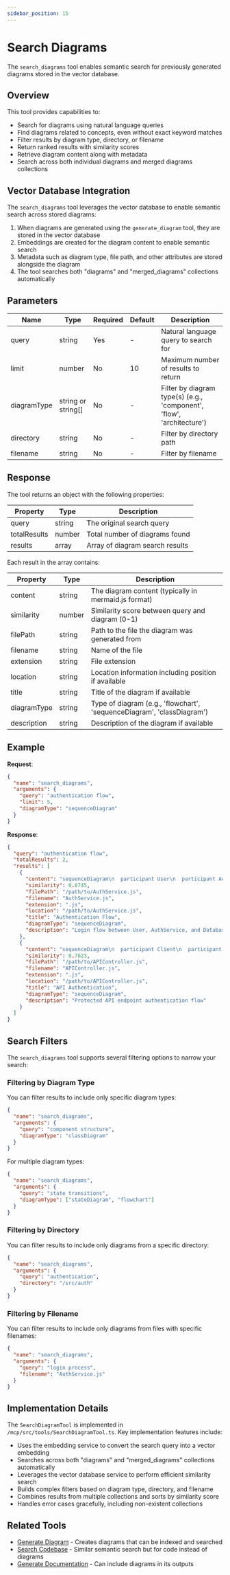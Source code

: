 ```yaml
---
sidebar_position: 15
---
```


# Search Diagrams

The `search_diagrams` tool enables semantic search for previously generated diagrams stored in the vector database.

## Overview

This tool provides capabilities to:
- Search for diagrams using natural language queries
- Find diagrams related to concepts, even without exact keyword matches
- Filter results by diagram type, directory, or filename
- Return ranked results with similarity scores
- Retrieve diagram content along with metadata
- Search across both individual diagrams and merged diagrams collections

## Vector Database Integration

The `search_diagrams` tool leverages the vector database to enable semantic search across stored diagrams:

1. When diagrams are generated using the `generate_diagram` tool, they are stored in the vector database
2. Embeddings are created for the diagram content to enable semantic search
3. Metadata such as diagram type, file path, and other attributes are stored alongside the diagram
4. The tool searches both "diagrams" and "merged_diagrams" collections automatically

## Parameters

| Name | Type | Required | Default | Description |
|------|------|----------|---------|-------------|
| query | string | Yes | - | Natural language query to search for |
| limit | number | No | 10 | Maximum number of results to return |
| diagramType | string or string[] | No | - | Filter by diagram type(s) (e.g., 'component', 'flow', 'architecture') |
| directory | string | No | - | Filter by directory path |
| filename | string | No | - | Filter by filename |

## Response

The tool returns an object with the following properties:

| Property | Type | Description |
|----------|------|-------------|
| query | string | The original search query |
| totalResults | number | Total number of diagrams found |
| results | array | Array of diagram search results |

Each result in the array contains:

| Property | Type | Description |
|----------|------|-------------|
| content | string | The diagram content (typically in mermaid.js format) |
| similarity | number | Similarity score between query and diagram (0-1) |
| filePath | string | Path to the file the diagram was generated from |
| filename | string | Name of the file |
| extension | string | File extension |
| location | string | Location information including position if available |
| title | string | Title of the diagram if available |
| diagramType | string | Type of diagram (e.g., 'flowchart', 'sequenceDiagram', 'classDiagram') |
| description | string | Description of the diagram if available |

## Example

**Request**:
```json
{
  "name": "search_diagrams",
  "arguments": {
    "query": "authentication flow",
    "limit": 5,
    "diagramType": "sequenceDiagram"
  }
}
```

**Response**:
```json
{
  "query": "authentication flow",
  "totalResults": 2,
  "results": [
    {
      "content": "sequenceDiagram\n  participant User\n  participant AuthService\n  participant DB\n  User->>+AuthService: Login Request\n  AuthService->>+DB: Verify Credentials\n  DB-->>-AuthService: User Data\n  AuthService-->>-User: JWT Token",
      "similarity": 0.8745,
      "filePath": "/path/to/AuthService.js",
      "filename": "AuthService.js",
      "extension": ".js",
      "location": "/path/to/AuthService.js",
      "title": "Authentication Flow",
      "diagramType": "sequenceDiagram",
      "description": "Login flow between User, AuthService, and Database"
    },
    {
      "content": "sequenceDiagram\n  participant Client\n  participant API\n  participant Auth\n  Client->>+API: Request /protected\n  API->>+Auth: Validate Token\n  Auth-->>-API: Token Valid\n  API-->>-Client: Protected Data",
      "similarity": 0.7623,
      "filePath": "/path/to/APIController.js",
      "filename": "APIController.js",
      "extension": ".js",
      "location": "/path/to/APIController.js",
      "title": "API Authentication",
      "diagramType": "sequenceDiagram",
      "description": "Protected API endpoint authentication flow"
    }
  ]
}
```

## Search Filters

The `search_diagrams` tool supports several filtering options to narrow your search:

### Filtering by Diagram Type

You can filter results to include only specific diagram types:

```json
{
  "name": "search_diagrams",
  "arguments": {
    "query": "component structure",
    "diagramType": "classDiagram"
  }
}
```

For multiple diagram types:

```json
{
  "name": "search_diagrams",
  "arguments": {
    "query": "state transitions",
    "diagramType": ["stateDiagram", "flowchart"]
  }
}
```

### Filtering by Directory

You can filter results to include only diagrams from a specific directory:

```json
{
  "name": "search_diagrams",
  "arguments": {
    "query": "authentication",
    "directory": "/src/auth"
  }
}
```

### Filtering by Filename

You can filter results to include only diagrams from files with specific filenames:

```json
{
  "name": "search_diagrams",
  "arguments": {
    "query": "login process",
    "filename": "AuthService.js"
  }
}
```

## Implementation Details

The `SearchDiagramTool` is implemented in `/mcp/src/tools/SearchDiagramTool.ts`. Key implementation features include:

- Uses the embedding service to convert the search query into a vector embedding
- Searches across both "diagrams" and "merged_diagrams" collections automatically
- Leverages the vector database service to perform efficient similarity search
- Builds complex filters based on diagram type, directory, and filename
- Combines results from multiple collections and sorts by similarity score
- Handles error cases gracefully, including non-existent collections

## Related Tools

- [Generate Diagram](./generate-diagram.md) - Creates diagrams that can be indexed and searched
- [Search Codebase](./search-codebase.md) - Similar semantic search but for code instead of diagrams
- [Generate Documentation](./generate-documentation.md) - Can include diagrams in its outputs